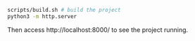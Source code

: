 ```bash
scripts/build.sh # build the project
python3 -m http.server
```

Then access http://localhost:8000/ to see the project running.
